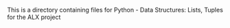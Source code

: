 This is a directory containing files for Python - Data Structures: Lists, Tuples for the ALX project
